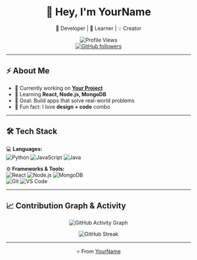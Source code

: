 <div align="center">

# 👋 Hey, I'm YourName  

🚀 Developer | 🌱 Learner | 💡 Creator  

![Profile Views](https://komarev.com/ghpvc/?username=YourUsername&color=blueviolet&style=flat-square)  
[![GitHub followers](https://img.shields.io/github/followers/YourUsername?style=social)](https://github.com/YourUsername)  

</div>

---

## ⚡ About Me  
- 🔭 Currently working on **[Your Project](#)**  
- 🌱 Learning **React, Node.js, MongoDB**  
- 🎯 Goal: Build apps that solve real-world problems  
- 🎨 Fun fact: I love **design + code** combo  

---

## 🛠️ Tech Stack  
💻 **Languages:**  
![Python](https://img.shields.io/badge/Python-3776AB?logo=python&logoColor=white) 
![JavaScript](https://img.shields.io/badge/JavaScript-F7DF1E?logo=javascript&logoColor=black) 
![Java](https://img.shields.io/badge/Java-007396?logo=java&logoColor=white)  

⚙️ **Frameworks & Tools:**  
![React](https://img.shields.io/badge/React-20232A?logo=react&logoColor=61DAFB) 
![Node.js](https://img.shields.io/badge/Node.js-339933?logo=node.js&logoColor=white) 
![MongoDB](https://img.shields.io/badge/MongoDB-47A248?logo=mongodb&logoColor=white)  
![Git](https://img.shields.io/badge/Git-F05032?logo=git&logoColor=white) 
![VS Code](https://img.shields.io/badge/VS%20Code-0078D4?logo=visual-studio-code&logoColor=white)  

---

## 📈 Contribution Graph & Activity  
<div align="center">

![GitHub Activity Graph](https://github-readme-activity-graph.vercel.app/graph?username=YourUsername&theme=tokyo-night)  

![GitHub Streak](https://streak-stats.demolab.com?user=YourUsername&theme=tokyonight&border_radius=5)  

</div>

---

<div align="center">

⭐️ From [YourName](https://github.com/YourUsername)  

</div>
